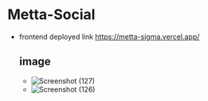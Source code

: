 # Metta-Social
- frontend deployed link
   https://metta-sigma.vercel.app/

  ## image
  - ![Screenshot (127)](https://github.com/mdasriya/metta/assets/110367868/89733a32-2466-4d63-b58f-469d44659125)
  - ![Screenshot (126)](https://github.com/mdasriya/metta/assets/110367868/7564b4e7-a3ae-4233-b61f-4724fd799ab7)
     
  



